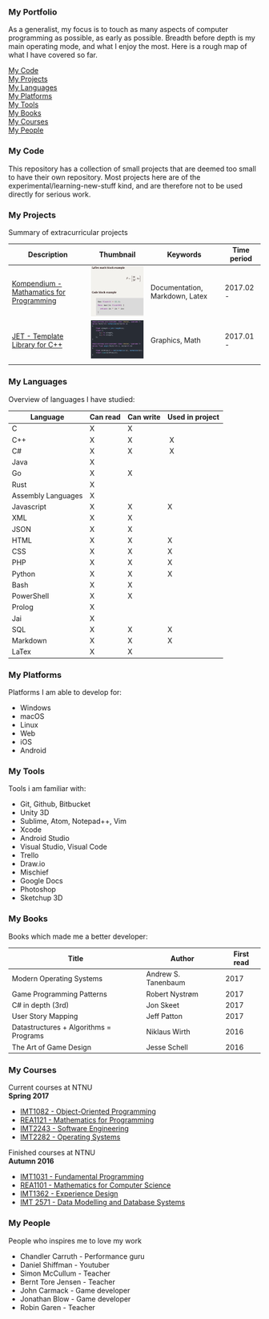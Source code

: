 ### My Portfolio
As a generalist, my focus is to touch as many aspects of computer programming as possible, as early as possible. Breadth before depth is my main operating mode, and what I enjoy the most. Here is a rough map of what I have covered so far.

[My Code](#MyCode) </br>
[My Projects](#MyProjects) </br>
[My Languages](#MyLanguages)</br>
[My Platforms](#MyPlatforms)</br>
[My Tools](#MyTools)</br>
[My Books](#MyBooks)</br>
[My Courses](#MyCourses)</br>
[My People](#MyPeople)</br>


<a id="MyCode"></a>
### My Code
This repository has a collection of small projects that are deemed too small to have their own repository. Most projects here are of the experimental/learning-new-stuff kind, and are therefore not to be used directly for serious work.


<a id="MyProjects"></a>
### My Projects
Summary of extracurricular projects

| Description | Thumbnail | Keywords | Time period |
| ----------- | ----------- | ----------- | ----------- |
|[Kompendium - Mathamatics for Programming](https://github.com/Arxcis/ProgMatteKompendium) |![](thumbnail/kompendium.png)|Documentation, Markdown, Latex| 2017.02 - |
| [JET - Template Library for C++](https://github.com/Arxcis/jetlib)|![](thumbnail/jetlib.png)| Graphics, Math | 2017.01 -|
||||||


<a id="MyLanguages"></a>
### My Languages
Overview of languages I have studied:

|Language|Can read|Can write|Used in project|
|--------|--------|---------|-----------------|
| C    | X | X |   |
| C++  | X | X | X |
| C#   | X | X | X |
| Java | X |  |   |
| Go   | X | X |   |
| Rust | X |   |   |
| Assembly Languages | X |  |  |
| Javascript | X | X | X |
| XML  | X | X |   |
| JSON | X | X |   |
| HTML | X | X | X |
| CSS  | X | X | X |
| PHP  | X | X | X |
| Python   | X | X | X |
| Bash     | X | X |   |
| PowerShell | X | X |  |
| Prolog   | X |   |   |
| Jai      | X |   |   |
| SQL      | X | X | X |
| Markdown | X | X | X |
| LaTex    | X | X |   ||


<a id="MyPlatforms"></a>
### My Platforms
Platforms I am able to develop for:
- Windows
- macOS
- Linux
- Web
- iOS
- Android


<a id="MyTools"></a>
### My Tools
Tools i am familiar with:
- Git, Github, Bitbucket
- Unity 3D
- Sublime, Atom, Notepad++, Vim
- Xcode
- Android Studio
- Visual Studio, Visual Code
- Trello
- Draw.io
- Mischief
- Google Docs
- Photoshop
- Sketchup 3D


<a id="MyBooks"></a>
### My Books
Books which made me a better developer:

|Title|Author|First read|
|----|----|----|
|Modern Operating Systems|Andrew S. Tanenbaum|2017|
|Game Programming Patterns|Robert Nystrøm|2017|
|C# in depth (3rd) |Jon Skeet|2017|
|User Story Mapping| Jeff Patton | 2017|
|Datastructures + Algorithms = Programs| Niklaus Wirth | 2016|
|The Art of Game Design | Jesse Schell | 2016 |


<a id="MyCourses"></a>
### My Courses
Current courses at NTNU
</br> **Spring 2017**
- [IMT1082 - Object-Oriented Programming](https://www.ntnu.edu/studies/courses/IMT1082#tab=omEmnet)
- [REA1121 - Mathematics for Programming](http://www.ntnu.edu/studies/courses/REA1121#tab=omEmnet)
- [IMT2243 - Software Engineering](http://www.ntnu.edu/studies/courses/IMT2243#tab=omEmnet)
- [IMT2282 - Operating Systems](https://www.ntnu.edu/studies/courses/IMT2282#tab=omEmnet)


Finished courses at NTNU
</br> **Autumn 2016**
- [IMT1031 - Fundamental Programming](http://www.ntnu.edu/studies/courses/IMT1031#tab=omEmnet)
- [REA1101 - Mathematics for Computer Science ](http://www.ntnu.edu/studies/courses/REA1101#tab=omEmnet)
- [IMT1362 - Experience Design](https://www.ntnu.edu/studies/courses/IMT1362#tab=omEmnet)
- [IMT 2571 - Data Modelling and Database Systems](http://www.ntnu.edu/studies/courses/IMT2571#tab=omEmnet)


<a id="MyPeople"></a>
### My People
People who inspires me to love my work
- Chandler Carruth - Performance guru
- Daniel Shiffman - Youtuber
- Simon McCullum  - Teacher
- Bernt Tore Jensen - Teacher
- John Carmack  - Game developer
- Jonathan Blow - Game developer
- Robin Garen   - Teacher
